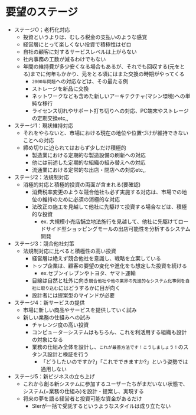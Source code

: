 # 要望のステージ

* ステージO；老朽化対応
    * 投資というよりは、むしろ税金の支払いのような感覚
    * 経営層にとって楽しくない投資で積極性はゼロ
    * 自社の顧客に対するサービスレベルは上がらない
    * 社内事務の工数が減るわけでもない
    * 年間の維持費が多少安くなる場合もあるが、それでも回収する(元をとる)までに何年もかかり、元をとる頃にはまた交換の時期がやってくる
        * `2000年問題`ヘの対応などは、その最たる例
        * ストレージを新品に交換
        * ネットワークなども含めた新しいアーキテクチャ(マシン環境)ヘの単純な移行
        * ライセンス切れやサポート打ち切りへの対応、PC端末やストレージの定期交換etc,,
* ステージ1：現状維持対応
    * それをやらないと、市場における現在の地位や位置づけが維持できないことへの対応
    * 締め切りに迫られてはおらず少しだけ積極的
        * 製造業における定期的な製造設備の刷新ヘの対応
        * 他には前述した定期的な組織の組み替えヘの対応
        * 流通業における定常的な出店・閉店ヘの対応etc,,
* ステージ2：法規制対応
    * 消極的対応と積極的投資の両面が含まれる(要確認)
        * 消費税率変更のような競合他社も必ず実施する対応は、市場での地位の維持のために必須の消極的な対応
        * 法改正の施工を見越して他社に先駆けて投資する場合などは、積極的な投資
            * ex. 大規模小売店舗立地法施行を見越して、他社に先駆けてロードサイド型ショッピングモールの出店可能性を分析するシステム開発
* ステージ3：競合他社対策
    * 法規制対応に比ベると積極性の高い投資
        * 経営層は絶えず競合他社を意識し、戦略を立案している
        * トップ企業は、顧客の要望の変化や進化をも想定した投資を続ける
            * ex.セブンイレブンやトヨタ、ヤマト運輸
        * 目線は自然と社外に向き`競合他社や他の業界の先進的なシステム化事例を自社に取り込む`にはどうするかに目が向く
        * 設計者には提案型のマインドが必要
* ステージ4：新サービスの提供
    * 市場に新しい商品やサービスを提供していく試み
    * 新しい業務の仕組みへの試み            
        * チャレンジ度の高い投資
        * コンピューターシステムはもちろん、これを利活用する組織も設計の対象になる
        * 業務の仕組み全体を設計し、`これが最善方法です！こうしましょう！`のスタンス設計と検証を行う
            * 「どうしたいのですか?」「これでできますか?」という姿勢では通用しない
* ステージ5：新ビジネスの立ち上げ
    * これから創る新システムに参加するユーザーたちがまだいない状態で、システム(=業務の仕組み)を設計・提案し、実現する
    * 将来の夢を語る経営者と投資可能な資金があるだけ
        * SIerがー括で受託するというようなスタイルは成り立たない

